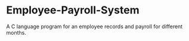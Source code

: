 # Employee-Payroll-System

A C language program for an employee records and payroll for different months.

